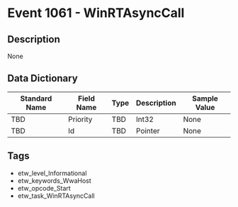 # Event 1061 - WinRTAsyncCall

## Description
None

## Data Dictionary
|Standard Name|Field Name|Type|Description|Sample Value|
|---|---|---|---|---|
|TBD|Priority|TBD|Int32|None|None|
|TBD|Id|TBD|Pointer|None|None|

## Tags
* etw_level_Informational
* etw_keywords_WwaHost
* etw_opcode_Start
* etw_task_WinRTAsyncCall